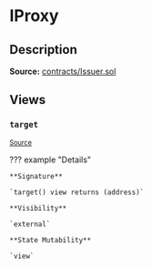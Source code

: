 # IProxy

## Description

**Source:** [contracts/Issuer.sol](https://github.com/Synthetixio/synthetix/tree/v2.74.1/contracts/Issuer.sol)

## Views

### `target`

<sub>[Source](https://github.com/Synthetixio/synthetix/tree/v2.74.1/contracts/Issuer.sol#L34)</sub>

??? example "Details"

    **Signature**

    `target() view returns (address)`

    **Visibility**

    `external`

    **State Mutability**

    `view`

